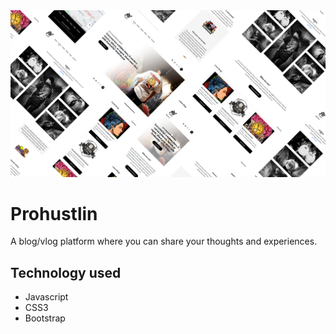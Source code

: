 <img src="https://github.com/mondejarmarron18/prohustlin/blob/main/images/prohustlin.jpg?raw=true"/>

# Prohustlin

<p>A blog/vlog platform where you can share your thoughts and experiences.</p>

## Technology used
- Javascript
- CSS3
- Bootstrap
